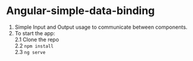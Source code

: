 # Angular-simple-data-binding

1. Simple Input and Output usage to communicate between components.
2. To start the app:
<br />  2.1 Clone the repo
<br />  2.2 `npm install`
<br /> 2.3 `ng serve`
